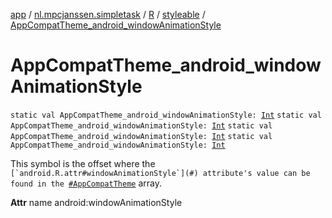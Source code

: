 [app](../../../index.md) / [nl.mpcjanssen.simpletask](../../index.md) / [R](../index.md) / [styleable](index.md) / [AppCompatTheme_android_windowAnimationStyle](.)

# AppCompatTheme_android_windowAnimationStyle

`static val AppCompatTheme_android_windowAnimationStyle: `[`Int`](https://kotlinlang.org/api/latest/jvm/stdlib/kotlin/-int/index.html)
`static val AppCompatTheme_android_windowAnimationStyle: `[`Int`](https://kotlinlang.org/api/latest/jvm/stdlib/kotlin/-int/index.html)
`static val AppCompatTheme_android_windowAnimationStyle: `[`Int`](https://kotlinlang.org/api/latest/jvm/stdlib/kotlin/-int/index.html)
`static val AppCompatTheme_android_windowAnimationStyle: `[`Int`](https://kotlinlang.org/api/latest/jvm/stdlib/kotlin/-int/index.html)

This symbol is the offset where the ``[`android.R.attr#windowAnimationStyle`](#) attribute's value can be found in the ``[`#AppCompatTheme`](-app-compat-theme.md) array.

**Attr**
name android:windowAnimationStyle

